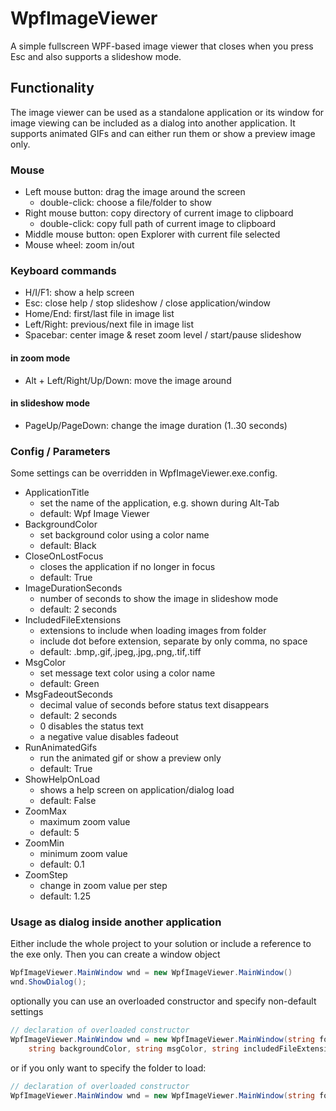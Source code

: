 # WpfImageViewer

A simple fullscreen WPF-based image viewer that closes when you press Esc and also supports a slideshow mode.

## Functionality

The image viewer can be used as a standalone application or its window for image viewing can be included as a dialog into another application.
It supports animated GIFs and can either run them or show a preview image only.

### Mouse

* Left mouse button: drag the image around the screen
    * double-click: choose a file/folder to show
* Right mouse button: copy directory of current image to clipboard
    * double-click: copy full path of current image to clipboard
* Middle mouse button: open Explorer with current file selected
* Mouse wheel: zoom in/out

### Keyboard commands

* H/I/F1: show a help screen
* Esc: close help / stop slideshow / close application/window
* Home/End: first/last file in image list
* Left/Right: previous/next file in image list
* Spacebar: center image & reset zoom level / start/pause slideshow

#### in zoom mode

* Alt + Left/Right/Up/Down: move the image around

#### in slideshow mode

* PageUp/PageDown: change the image duration (1..30 seconds)

### Config / Parameters

Some settings can be overridden in WpfImageViewer.exe.config.

* ApplicationTitle
    * set the name of the application, e.g. shown during Alt-Tab
    * default: Wpf Image Viewer
* BackgroundColor
    * set background color using a color name
    * default: Black
* CloseOnLostFocus
    * closes the application if no longer in focus
    * default: True
* ImageDurationSeconds
    * number of seconds to show the image in slideshow mode
    * default: 2 seconds
* IncludedFileExtensions
    * extensions to include when loading images from folder
    * include dot before extension, separate by only comma, no space
    * default: .bmp,.gif,.jpeg,.jpg,.png,.tif,.tiff
* MsgColor
    * set message text color using a color name
    * default: Green
* MsgFadeoutSeconds
    * decimal value of seconds before status text disappears
    * default: 2 seconds
    * 0 disables the status text
    * a negative value disables fadeout
* RunAnimatedGifs
    * run the animated gif or show a preview only
    * default: True
* ShowHelpOnLoad
    * shows a help screen on application/dialog load
    * default: False
* ZoomMax
    * maximum zoom value
    * default: 5
* ZoomMin
    * minimum zoom value
    * default: 0.1
* ZoomStep
    * change in zoom value per step
    * default: 1.25

### Usage as dialog inside another application

Either include the whole project to your solution or include a reference to the exe only. Then you can create a window object 
```csharp
WpfImageViewer.MainWindow wnd = new WpfImageViewer.MainWindow()
wnd.ShowDialog();
```
optionally you can use an overloaded constructor and specify non-default settings
```csharp
// declaration of overloaded constructor
WpfImageViewer.MainWindow wnd = new WpfImageViewer.MainWindow(string folder, bool showHelpOnLoad, bool runAnimatedGifs, bool closeOnLostFocus,
    string backgroundColor, string msgColor, string includedFileExtensions, int imageDurationSeconds, double fadeoutSeconds, double zoomMin, double zoomMax, double zoomStep)
```
or if you only want to specify the folder to load:
```csharp
// declaration of overloaded constructor
WpfImageViewer.MainWindow wnd = new WpfImageViewer.MainWindow(string folder)
```
<br/><br/>

